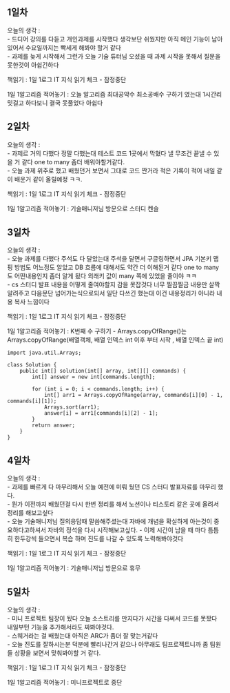 ## 1일차 

오늘의 생각 :   
    - 드디어 강의를 다듣고 개인과제를 시작했다 생각보단 쉬웠지만 아직 메인 기능이 남아있어서 수요일까지는 빡세게 해봐야 할거 같다   
    - 과제를 늦게 시작해서 그런가 오늘 기술 튜터님 오셨을 때 과제 시작을 못해서 질문을 못한것이 아쉽긴하다   
        
    
책읽기 : 1일 1로그 IT 지식 읽기 체크 - 잠정중단 
    
1일 1알고리즘 적어놓기 : 오늘 알고리즘 최대공약수 최소공배수 구하기 였는대 1시간리밋걸고 하다보니 결국 못풀었다 아쉽다


## 2일차 

오늘의 생각 :   
    - 과제르 거의 다했다 정말 다했는대 테스트 코드 1곳에서 막혔다 낼 무조건 끝낼 수 있을 거 같다 one to many 좀더 배워야할거같다.  
    - 오늘 과제 위주로 했고 배웠던거 보면서 그대로 코드 짠거라 적은 기록이 적어 내일 같이 배운거 같이 올릴예정 ㅋㅋ.  
        
    
책읽기 : 1일 1로그 IT 지식 읽기 체크 - 잠정중단 
    
1일 1알고리즘 적어놓기 : 기술매니저님 방문으로 스터디 켄슬



## 3일차 

오늘의 생각 :   
    - 오늘 과제를 다했다 주석도 다 달았는대 주석을 달면서 구글링하면서 JPA 기본키 맵핑 방법도 어느정도 알았고 DB 흐름에 대해서도 약간 더 이해된거 같다 one to many 도 어떤내용인지 좀더 알게 됬다 외래키 값이 many 쪽에 있었을 줄이야 ㅋㅋ   
    - cs 스터디 발표 내용을 어떻게 줄여야할지 감을 못잡것다 너무 찔끔찔금 내용만 살짝 알려주고 다음문단 넘어가는식으로되서 일단 다쓰긴 했는대 이건 내용정리가 아니라 내용 복사 느낌이다    
    
        
    
책읽기 : 1일 1로그 IT 지식 읽기 체크 - 잠정중단 
    
1일 1알고리즘 적어놓기 : K번째 수 구하기 - Arrays.copyOfRange()는 Arrays.copyOfRange(배열객체, 배열 인덱스 int 이후 부터 시작 , 배열 인덱스 끝 int)

    import java.util.Arrays;

    class Solution {
        public int[] solution(int[] array, int[][] commands) {              
            int[] answer = new int[commands.length];

            for (int i = 0; i < commands.length; i++) {            
                int[] arr1 = Arrays.copyOfRange(array, commands[i][0] - 1, commands[i][1]);
                Arrays.sort(arr1);           
                answer[i] = arr1[commands[i][2] - 1];
            }      
            return answer;
        }
    }
    
## 4일차 

오늘의 생각 :   
    - 과제를 빠르게 다 마무리해서 오늘 예전에 미뤄 뒀던 CS 스터디 발표자료를 마무리 했다.    
    - 뭔가 이전까지 배웠던걸 다시 한번 정리를 해서 노션이나 티스토리 같은 곳에 올려서 정리를 해보고싶다    
    - 오늘 기술매니저님 질의응답때 말씀해주셨는대 자바에 개념을 확실하게 아는것이 중요하다고하셔서 자바의 정석을 다시 시작해보고싶다. 
    - 이제 시간이 남을 때 마다 틈틈히 한두강씩 들으면서 복습 하며 진도를 나갈 수 있도록 노력해봐야것다    
        
    
책읽기 : 1일 1로그 IT 지식 읽기 체크 - 잠정중단 
    
1일 1알고리즘 적어놓기 : 기술매니저님 방문으로 휴무

## 5일차 

오늘의 생각 :   
    - 미니 프로젝트 팀장이 됬다 오늘 소스트리를 만지다가 시간을 다써서 코드를 못짰다 내일부턴 기능을 추가해서라도 짜봐야것다.   
    - 스웨거라는 걸 배웠는대 아직은 ARC가 좀더 잘 맞는거같다     
    - 오늘 진도를 잘하시는분 덕분에 빨리나간거 같으나 아무래도 팀프로젝트니까 좀 팀원들 상황을 보면서 맞춰봐야할 거 같다.  
        
    
책읽기 : 1일 1로그 IT 지식 읽기 체크 - 잠정중단 
    
1일 1알고리즘 적어놓기 : 미니프로젝트로 중단
